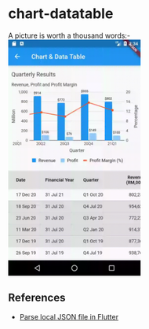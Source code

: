 # chart-datatable

A picture is worth a thousand words:-
<br /><img src="../../images/chart_datatable/screenshots.gif" height="480px" width="270px" />

## References
- [Parse local JSON file in Flutter](https://www.developerlibs.com/2018/11/flutter-how-to-parse-local-json-file-in.html)
